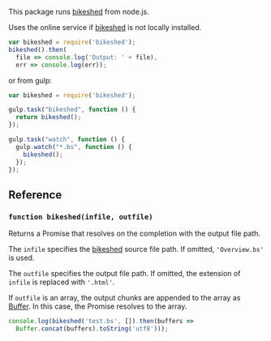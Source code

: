 This package runs [bikeshed] from node.js.

Uses the online service if [bikeshed] is not locally installed.

```javascript
var bikeshed = require('bikeshed');
bikeshed().then(
  file => console.log('Output: ' + file),
  err => console.log(err));
```

or from gulp:

```javascript
var bikeshed = require('bikeshed');

gulp.task("bikeshed", function () {
  return bikeshed();
});

gulp.task("watch", function () {
  gulp.watch("*.bs", function () {
    bikeshed();
  });
});
```

## Reference

### `function bikeshed(infile, outfile)`

Returns a Promise that resolves on the completion
with the output file path.

The `infile` specifies the [bikeshed] source file path.
If omitted, `'Overview.bs'` is used.

The `outfile` specifies the output file path.
If omitted, the extension of `infile` is replaced with `'.html'`.

If `outfile` is an array,
the output chunks are appended to the array as [Buffer].
In this case, the Promise resolves to the array.

```javascript
console.log(bikeshed('test.bs', []).then(buffers =>
  Buffer.concat(buffers).toString('utf8')));
```

[bikeshed]: https://github.com/tabatkins/bikeshed
[Buffer]: https://nodejs.org/api/buffer.html
